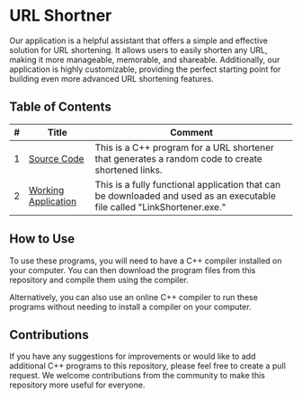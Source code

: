 # URL Shortner 

Our application is a helpful assistant that offers a simple and effective solution for URL shortening. It allows users to easily shorten any URL, making it more manageable, memorable, and shareable. Additionally, our application is highly customizable, providing the perfect starting point for building even more advanced URL shortening features.

## Table of Contents

|#| Title | Comment |
|---| ------------------------------------------------------------ | -------- |
|1| [Source Code](./sourcecode.cpp) | This is a C++ program for a URL shortener that generates a random code to create shortened links. |
|2| [Working Application](./LinkShortner.exe) | This is a fully functional application that can be downloaded and used as an executable file called "LinkShortener.exe." |

## How to Use
To use these programs, you will need to have a C++ compiler installed on your computer. You can then download the program files from this repository and compile them using the compiler.

Alternatively, you can also use an online C++ compiler to run these programs without needing to install a compiler on your computer.

## Contributions
If you have any suggestions for improvements or would like to add additional C++ programs to this repository, please feel free to create a pull request. We welcome contributions from the community to make this repository more useful for everyone.

